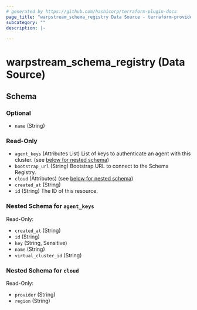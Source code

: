 ```yaml
---
# generated by https://github.com/hashicorp/terraform-plugin-docs
page_title: "warpstream_schema_registry Data Source - terraform-provider-warpstream"
subcategory: ""
description: |-
  
---
```


# warpstream_schema_registry (Data Source)





<!-- schema generated by tfplugindocs -->
## Schema

### Optional

- `name` (String)

### Read-Only

- `agent_keys` (Attributes List) List of keys to authenticate an agent with this cluster. (see [below for nested schema](#nestedatt--agent_keys))
- `bootstrap_url` (String) Bootstrap URL to connect to the Schema Registry.
- `cloud` (Attributes) (see [below for nested schema](#nestedatt--cloud))
- `created_at` (String)
- `id` (String) The ID of this resource.

<a id="nestedatt--agent_keys"></a>
### Nested Schema for `agent_keys`

Read-Only:

- `created_at` (String)
- `id` (String)
- `key` (String, Sensitive)
- `name` (String)
- `virtual_cluster_id` (String)


<a id="nestedatt--cloud"></a>
### Nested Schema for `cloud`

Read-Only:

- `provider` (String)
- `region` (String)
